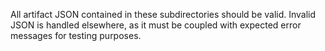 All artifact JSON contained in these subdirectories should be valid. Invalid
JSON is handled elsewhere, as it must be coupled with expected error messages
for testing purposes.
